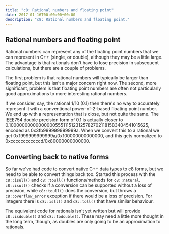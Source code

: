 ```yaml
---
title: "c8: Rational numbers and floating point"
date: 2017-01-16T00:00:00+00:00
description: "c8: Rational numbers and floating point."
---
```

## Rational numbers and floating point

Rational numbers can represent any of the floating point numbers that we can represent in C++ (single, or double),
although they may be a little large.  The advantage is that rationals don't have to lose precision in subsequent
calculations, but there are a couple of problems.

The first problem is that rational numbers will typically be larger than floating point, but this isn't a major
concern right now.  The second, more significant, problem is that floating point numbers are often not particularly
good approximations to more interesting rational numbers.

If we consider, say, the rational 1/10 (0.1) then there's no way to accurately represent it with a conventional
power-of-2-based floating point number.  We end up with a representation that is close, but not quite the same.
The IEEE754 double precision form of 0.1 is actually closer to 0.1000000000000000055511151231257827021181583404541015625,
encoded as 0x3fb999999999999a.  When we convert this to a rational we get 0x1999999999999a/0x100000000000000, and
this gets normalized to 0xccccccccccccd/0x80000000000000.

## Converting back to native forms

So far we've had code to convert native C++ data types to c8 forms, but we need to be able to convert things back
too.  Started this process with the `c8::isull()` and `c8::toull()` functions/methods for `c8::natural`.
`c8::isull()` checks if a conversion can be supported without a loss of precision, while `c8::toull()` does
the conversion, but throws a `c8::overflow_error` exception if there would be a loss of precision.  For integers
there is `c8::isll()` and `c8::toll()` that have similar behaviour.

The equivalent code for rationals isn't yet written but will provide `c8::isdouble()` and `c8::todouble()`.
These may need a little more thought in the long term, though, as doubles are only going to be an approximation
to rationals.

